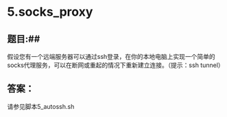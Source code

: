 # 5.socks_proxy #

## 题目:##

假设您有一个远端服务器可以通过ssh登录，在你的本地电脑上实现一个简单的socks代理服务，可以在断网或重起的情况下重新建立连接。（提示：ssh tunnel）
## 答案： ##

请参见脚本5_autossh.sh
